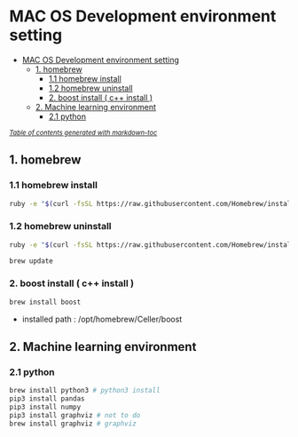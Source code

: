 # MAC OS Development environment setting


- [MAC OS Development environment setting](#mac-os-development-environment-setting)
  - [1. homebrew](#1-homebrew)
    - [1.1 homebrew install](#11-homebrew-install)
    - [1.2 homebrew uninstall](#12-homebrew-uninstall)
    - [2. boost install ( c++ install )](#2-boost-install--c-install-)
  - [2. Machine learning environment](#2-machine-learning-environment)
    - [2.1 python](#21-python)

<small><i><a href='http://ecotrust-canada.github.io/markdown-toc/'>Table of contents generated with markdown-toc</a></i></small>



## 1. homebrew

### 1.1 homebrew install

```bash
ruby -e "$(curl -fsSL https://raw.githubusercontent.com/Homebrew/install/master/install)"
```

### 1.2 homebrew uninstall

```bash
ruby -e "$(curl -fsSL https://raw.githubusercontent.com/Homebrew/install/master/uninstall)"
```

```bash
brew update
```

### 2. boost install ( c++ install )

```bash
brew install boost 
```

- installed path : /opt/homebrew/Celler/boost

## 2. Machine learning environment 

### 2.1 python

```bash
brew install python3 # python3 install 
pip3 install pandas
pip3 install numpy
pip3 install graphviz # not to do 
brew install graphviz # graphviz
```
